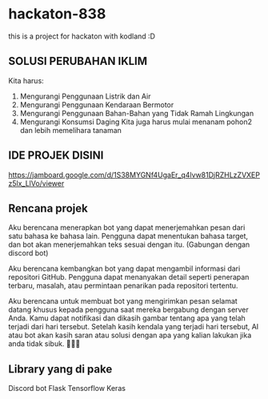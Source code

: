 # hackaton-838
this is a project for hackaton with kodland :D

## SOLUSI PERUBAHAN IKLIM
Kita harus:
1. Mengurangi Penggunaan Listrik dan Air
2. Mengurangi Penggunaan Kendaraan Bermotor
3. Mengurangi Penggunaan Bahan-Bahan yang Tidak Ramah Lingkungan
4. Mengurangi Konsumsi Daging
Kita juga harus mulai menanam pohon2 dan lebih memelihara tanaman

## IDE PROJEK DISINI
https://jamboard.google.com/d/1S38MYGNf4UgaEr_q4lvw81DjRZHLzZVXEPz5lx_LlVo/viewer

## Rencana projek
Aku berencana menerapkan bot yang dapat menerjemahkan pesan dari satu bahasa ke bahasa lain. Pengguna dapat menentukan bahasa target, dan bot akan menerjemahkan teks sesuai dengan itu. (Gabungan dengan discord bot)

Aku berencana kembangkan bot yang dapat mengambil informasi dari repositori GitHub. Pengguna dapat menanyakan detail seperti penerapan terbaru, masalah, atau permintaan penarikan pada repositori tertentu.

Aku berencana untuk membuat bot yang mengirimkan pesan selamat datang khusus kepada pengguna saat mereka bergabung dengan server Anda. Kamu dapat notifikasi dan dikasih gambar tentang apa yang telah terjadi dari hari tersebut. Setelah kasih kendala yang terjadi hari tersebut, AI atau bot akan kasih saran atau solusi dengan apa yang kalian lakukan jika anda tidak sibuk.  🤖🚀👾


## Library yang di pake
Discord bot
Flask
Tensorflow
Keras 

